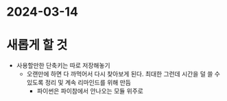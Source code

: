 # 2024-03-14

# 새롭게 할 것
- 사용할만한 단축키는 따로 저장해놓기 
  - 오랜만에 하면 다 까먹어서 다시 찾아보게 된다. 최대한 그런데 시간을 덜 쓸 수 있도록 정리 및 계속 리마인드를 위해 만듬
    - 파이썬은 파이참에서 안나오는 모듈 위주로
